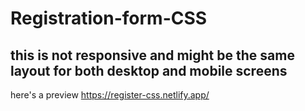 # Registration-form-CSS
## this is not responsive and might be the same layout for both desktop and mobile screens 
here's a preview 
https://register-css.netlify.app/
 